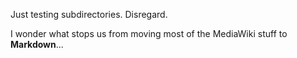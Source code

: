 Just testing subdirectories. Disregard.

I wonder what stops us from moving most of the MediaWiki stuff to **Markdown**...

